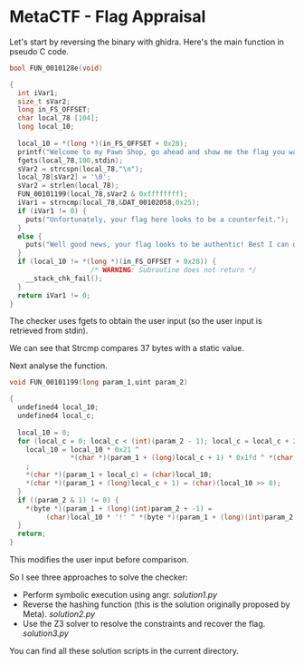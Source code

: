 # MetaCTF - Flag Appraisal 
Let's start by reversing the binary with ghidra.
Here's the main function in pseudo C code.
```C
bool FUN_0010128e(void)

{
  int iVar1;
  size_t sVar2;
  long in_FS_OFFSET;
  char local_78 [104];
  long local_10;
  
  local_10 = *(long *)(in_FS_OFFSET + 0x28);
  printf("Welcome to my Pawn Shop, go ahead and show me the flag you want appraised: ");
  fgets(local_78,100,stdin);
  sVar2 = strcspn(local_78,"\n");
  local_78[sVar2] = '\0';
  sVar2 = strlen(local_78);
  FUN_00101199(local_78,sVar2 & 0xffffffff);
  iVar1 = strncmp(local_78,&DAT_00102058,0x25);
  if (iVar1 != 0) {
    puts("Unfortunately, your flag here looks to be a counterfeit.");
  }
  else {
    puts("Well good news, your flag looks to be authentic! Best I can do is $2.");
  }
  if (local_10 != *(long *)(in_FS_OFFSET + 0x28)) {
                    /* WARNING: Subroutine does not return */
    __stack_chk_fail();
  }
  return iVar1 != 0;
}
```

The checker uses fgets to obtain the user input (so the user input is retrieved from stdin).

We can see that Strcmp compares 37 bytes with a static value.


Next analyse the function.
```C
void FUN_00101199(long param_1,uint param_2)

{
  undefined4 local_10;
  undefined4 local_c;
  
  local_10 = 0;
  for (local_c = 0; local_c < (int)(param_2 - 1); local_c = local_c + 2) {
    local_10 = local_10 * 0x21 ^
               *(char *)(param_1 + (long)local_c + 1) * 0x1fd ^ *(char *)(param_1 + local_c) * 0x101
    ;
    *(char *)(param_1 + local_c) = (char)local_10;
    *(char *)(param_1 + (long)local_c + 1) = (char)(local_10 >> 8);
  }
  if ((param_2 & 1) != 0) {
    *(byte *)(param_1 + (long)(int)param_2 + -1) =
         (char)local_10 * '!' ^ *(byte *)(param_1 + (long)(int)param_2 + -1);
  }
  return;
}
```

This modifies the user input before comparison.

So I see three approaches to solve the checker:
- Perform symbolic execution using angr. *solution1.py*
- Reverse the hashing function (this is the solution originally proposed by Meta). *solution2.py*
- Use the Z3 solver to resolve the constraints and recover the flag. *solution3.py*

You can find all these solution scripts in the current directory.
